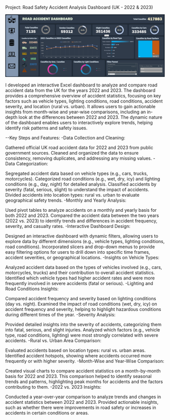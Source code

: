 Project: Road Safety Accident Analysis Dashboard (UK - 2022 & 2023)

![image](https://github.com/PrasadPartham/DATA-ANALYSIS-PROJECTS/blob/main/EXCEL_PROJECCTS/Road_Accidents_Dashboard/pic1.png)

I developed an interactive Excel dashboard to analyze and compare road accident data from the UK for the years 2022 and 2023. The dashboard provides a comprehensive overview of accident statistics, focusing on key factors such as vehicle types, lighting conditions, road conditions, accident severity, and location (rural vs. urban). It allows users to gain actionable insights from month-wise and year-wise comparisons, including an in-depth look at the differences between 2022 and 2023. The dynamic nature of the dashboard enables users to interactively explore trends, helping identify risk patterns and safety issues.

--Key Steps and Features:
-Data Collection and Cleaning:

Gathered official UK road accident data for 2022 and 2023 from public government sources.
Cleaned and organized the data to ensure consistency, removing duplicates, and addressing any missing values.
-Data Categorization:

Segregated accident data based on vehicle types (e.g., cars, trucks, motorcycles).
Categorized road conditions (e.g., wet, dry, icy) and lighting conditions (e.g., day, night) for detailed analysis.
Classified accidents by severity (fatal, serious, slight) to understand the impact of accidents.
Divided accidents into location types: rural vs. urban to evaluate geographical safety trends.
-Monthly and Yearly Analysis:

Used pivot tables to analyze accidents on a monthly and yearly basis for both 2022 and 2023.
Compared the accident data between the two years (2022 vs. 2023) to identify trends and differences in accident frequency, severity, and casualty rates.
-Interactive Dashboard Design:

Designed an interactive dashboard with dynamic filters, allowing users to explore data by different dimensions (e.g., vehicle types, lighting conditions, road conditions).
Incorporated slicers and drop-down menus to provide easy filtering options for users to drill down into specific time frames, accident severities, or geographical locations.
-Insights on Vehicle Types:

Analyzed accident data based on the types of vehicles involved (e.g., cars, motorcycles, trucks) and their contribution to overall accident statistics.
Identified which vehicle types had higher accident rates and were more frequently involved in severe accidents (fatal or serious).
-Lighting and Road Conditions Insights:

Compared accident frequency and severity based on lighting conditions (day vs. night).
Examined the impact of road conditions (wet, dry, icy) on accident frequency and severity, helping to highlight hazardous conditions during different times of the year.
-Severity Analysis:

Provided detailed insights into the severity of accidents, categorizing them into fatal, serious, and slight injuries.
Analyzed which factors (e.g., vehicle type, road conditions, lighting) were most strongly correlated with severe accidents.
-Rural vs. Urban Area Comparison:

Evaluated accidents based on location types: rural vs. urban areas.
Identified accident hotspots, showing where accidents occurred more frequently or with higher severity.
-Month-Wise and Year-Wise Comparison:

Created visual charts to compare accident statistics on a month-by-month basis for 2022 and 2023.
This comparison helped to identify seasonal trends and patterns, highlighting peak months for accidents and the factors contributing to them.
-2022 vs. 2023 Insights:

Conducted a year-over-year comparison to analyze trends and changes in accident statistics between 2022 and 2023.
Provided actionable insights, such as whether there were improvements in road safety or increases in accidents in certain conditions or areas.
